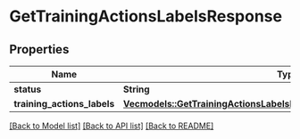 # GetTrainingActionsLabelsResponse

## Properties

Name | Type | Description | Notes
------------ | ------------- | ------------- | -------------
**status** | **String** |  | 
**training_actions_labels** | [**Vec<models::GetTrainingActionsLabelsResponseTrainingActionsLabelsInner>**](GetTrainingActionsLabelsResponse_training_actions_labels_inner.md) |  | 

[[Back to Model list]](../README.md#documentation-for-models) [[Back to API list]](../README.md#documentation-for-api-endpoints) [[Back to README]](../README.md)


